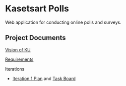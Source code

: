 # Kasetsart Polls

Web application for conducting online polls and surveys.

## Project Documents

[Vision of KU](../../wiki/Vision%20Statement)

[Requirements](../../wiki/Requirements)

Iterations
* [Iteration 1 Plan](../../wiki/Iteration%201%20Plan) and [Task Board](../../projects/1)
